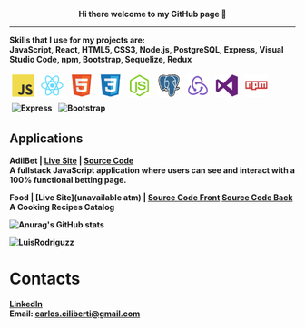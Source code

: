 
<p align="center">    <b>Hi there welcome to my GitHub page 👋 <b> </p> 

  ---
  **Skills that I use for my projects are:**<br>
    JavaScript, React, HTML5, CSS3, Node.js, PostgreSQL, Express, Visual Studio Code, npm, Bootstrap, Sequelize, Redux
    <p>
      <img src="https://raw.githubusercontent.com/devicons/devicon/c7d326b6009e60442abc35fa45706d6f30ee4c8e/icons/javascript/javascript-original.svg" alt="JavaScript" height="40" style="vertical-align:top; margin:4px">
      <img src="https://raw.githubusercontent.com/devicons/devicon/c7d326b6009e60442abc35fa45706d6f30ee4c8e/icons/react/react-original.svg" alt="React" height="40" style="vertical-align:top; margin:4px">
      <img src="https://raw.githubusercontent.com/devicons/devicon/c7d326b6009e60442abc35fa45706d6f30ee4c8e/icons/html5/html5-original.svg" alt="HTML" height="40" style="vertical-align:top; margin:4px">
      <img src="https://raw.githubusercontent.com/devicons/devicon/c7d326b6009e60442abc35fa45706d6f30ee4c8e/icons/css3/css3-original.svg" alt="CSS" height="40" style="vertical-   align:top; margin:4px">
      <img src="https://raw.githubusercontent.com/devicons/devicon/c7d326b6009e60442abc35fa45706d6f30ee4c8e/icons/nodejs/nodejs-original.svg" alt="NodeJS" height="40" style="vertical-align:top; margin:4px">
      <img src="https://raw.githubusercontent.com/devicons/devicon/c7d326b6009e60442abc35fa45706d6f30ee4c8e/icons/postgresql/postgresql-original.svg" alt="PostgreSQL" height="40" style="vertical-align:top; margin:4px">
      <img src="https://raw.githubusercontent.com/sachinverma53121/sachinverma53121/master/icons/redux.png" alt="Redux" height="40" style="vertical-align:top; margin:4px">
      <img src="https://raw.githubusercontent.com/devicons/devicon/c7d326b6009e60442abc35fa45706d6f30ee4c8e/icons/visualstudio/visualstudio-plain.svg" alt="VSCode" height="40" style="vertical-align:top; margin:4px">
      <img src="https://raw.githubusercontent.com/devicons/devicon/c7d326b6009e60442abc35fa45706d6f30ee4c8e/icons/npm/npm-original-wordmark.svg" alt="npm" height="40" style="vertical-align:top; margin:4px">
      <img src="https://www.vectorlogo.zone/logos/expressjs/expressjs-icon.svg" alt="Express" height="40" style="vertical-align:top; margin:4px">
      <img src="https://getbootstrap.com/docs/5.2/assets/brand/bootstrap-logo-shadow.png" alt="Bootstrap" height="40" style="vertical-align:top; margin:4px">
    </p>
  
  ## Applications
**AdilBet** | [Live Site](https://adil-bet.vercel.app/) | [Source Code](https://github.com/calituz/adil-bet)<br>
A fullstack JavaScript application where users can see and interact with a 100% functional betting page.

**Food** | [Live Site](unavailable atm) | [Source Code Front](https://github.com/calituz/PI-FOOD-FRONTEND) [Source Code Back](https://github.com/calituz/PI-FOOD-BACKEND)<br>
A Cooking Recipes Catalog

![Anurag's GitHub stats](https://github-readme-stats.vercel.app/api?username=calituz&show_icons=true&theme=gruvbox)
  
<p align="left"> <img src="https://komarev.com/ghpvc/?username=LuisRodiguzz&label=Profile%20views&color=0e75b6&style=flat" alt="LuisRodriguzz" /> </p>
  
# Contacts
[LinkedIn](https://www.linkedin.com/in/carlos-ciliberti-501614234/) <br>
Email: carlos.ciliberti@gmail.com  
